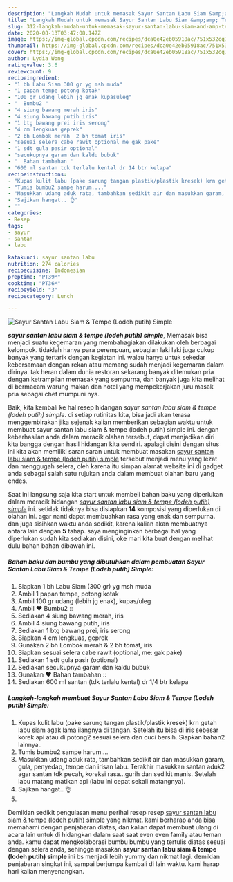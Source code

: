 ```yaml
---
description: "Langkah Mudah untuk memasak Sayur Santan Labu Siam &amp;amp; Tempe (Lodeh putih) Simple yang praktis"
title: "Langkah Mudah untuk memasak Sayur Santan Labu Siam &amp;amp; Tempe (Lodeh putih) Simple yang praktis"
slug: 312-langkah-mudah-untuk-memasak-sayur-santan-labu-siam-and-amp-tempe-lodeh-putih-simple-yang-praktis
date: 2020-08-13T03:47:08.147Z
image: https://img-global.cpcdn.com/recipes/dca0e42eb05918ac/751x532cq70/sayur-santan-labu-siam-tempe-lodeh-putih-simple-foto-resep-utama.jpg
thumbnail: https://img-global.cpcdn.com/recipes/dca0e42eb05918ac/751x532cq70/sayur-santan-labu-siam-tempe-lodeh-putih-simple-foto-resep-utama.jpg
cover: https://img-global.cpcdn.com/recipes/dca0e42eb05918ac/751x532cq70/sayur-santan-labu-siam-tempe-lodeh-putih-simple-foto-resep-utama.jpg
author: Lydia Wong
ratingvalue: 3.6
reviewcount: 9
recipeingredient:
- "1 bh Labu Siam 300 gr yg msh muda"
- "1 papan tempe potong kotak"
- "100 gr udang lebih jg enak kupasuleg"
- "  Bumbu2 "
- "4 siung bawang merah iris"
- "4 siung bawang putih iris"
- "1 btg bawang prei iris serong"
- "4 cm lengkuas geprek"
- "2 bh Lombok merah  2 bh tomat iris"
- "sesuai selera cabe rawit optional me gak pake"
- "1 sdt gula pasir optional"
- "secukupnya garam dan kaldu bubuk"
- "  Bahan tambahan "
- "600 ml santan tdk terlalu kental dr 14 btr kelapa"
recipeinstructions:
- "Kupas kulit labu (pake sarung tangan plastik/plastik kresek) krn getah labu siam agak lama ilangnya di tangan. Setelah itu bisa di iris sebesar korek api atau di potong2 sesuai selera dan cuci bersih. Siapkan bahan2 lainnya.."
- "Tumis bumbu2 sampe harum...."
- "Masukkan udang aduk rata, tambahkan sedikit air dan masukkan garam, gula, penyedap, tempe dan irisan labu. Terakhir masukkan santan aduk2 agar santan tdk pecah, koreksi rasa...gurih dan sedikit manis. Setelah labu matang matikan api (labu ini cepat sekali matangnya)."
- "Sajikan hangat.. 👌"
- ""
categories:
- Resep
tags:
- sayur
- santan
- labu

katakunci: sayur santan labu 
nutrition: 274 calories
recipecuisine: Indonesian
preptime: "PT39M"
cooktime: "PT36M"
recipeyield: "3"
recipecategory: Lunch

---
```



![Sayur Santan Labu Siam &amp; Tempe (Lodeh putih) Simple](https://img-global.cpcdn.com/recipes/dca0e42eb05918ac/751x532cq70/sayur-santan-labu-siam-tempe-lodeh-putih-simple-foto-resep-utama.jpg)

<b><i>sayur santan labu siam &amp; tempe (lodeh putih) simple</i></b>, Memasak bisa menjadi suatu kegemaran yang membahagiakan dilakukan oleh berbagai kelompok. tidaklah hanya para perempuan, sebagian laki laki juga cukup banyak yang tertarik dengan kegiatan ini. walau hanya untuk sekedar kebersamaan dengan rekan atau memang sudah menjadi kegemaran dalam dirinya. tak heran dalam dunia restoran sekarang banyak ditemukan pria dengan ketrampilan memasak yang sempurna, dan banyak juga kita melihat di bermacam warung makan dan hotel yang mempekerjakan juru masak pria sebagai chef mumpuni nya.



Baik, kita kembali ke hal resep hidangan <i>sayur santan labu siam &amp; tempe (lodeh putih) simple</i>. di setiap rutinitas kita, bisa jadi akan terasa menggembirakan jika sejenak kalian memberikan sebagian waktu untuk membuat sayur santan labu siam &amp; tempe (lodeh putih) simple ini. dengan keberhasilan anda dalam meracik olahan tersebut, dapat menjadikan diri kita bangga dengan hasil hidangan kita sendiri. apalagi disini dengan situs ini kita akan memiliki saran saran untuk membuat masakan <u>sayur santan labu siam &amp; tempe (lodeh putih) simple</u> tersebut menjadi menu yang lezat dan menggugah selera, oleh karena itu simpan alamat website ini di gadget anda sebagai salah satu rujukan anda dalam membuat olahan baru yang endes.


Saat ini langsung saja kita start untuk membeli bahan baku yang diperlukan dalam meracik hidangan <u><i>sayur santan labu siam &amp; tempe (lodeh putih) simple</i></u> ini. setidak tidaknya bisa disiapkan <b>14</b> komposisi yang diperlukan di olahan ini. agar nanti dapat membuahkan rasa yang enak dan sempurna. dan juga sisihkan waktu anda sedikit, karena kalian akan membuatnya antara lain dengan <b>5</b> tahap. saya menginginkan berbagai hal yang diperlukan sudah kita sediakan disini, oke mari kita buat dengan melihat dulu bahan bahan dibawah ini.

<!--inarticleads1-->

##### Bahan baku dan bumbu yang dibutuhkan dalam pembuatan Sayur Santan Labu Siam &amp; Tempe (Lodeh putih) Simple:

1. Siapkan 1 bh Labu Siam (300 gr) yg msh muda
1. Ambil 1 papan tempe, potong kotak
1. Ambil 100 gr udang (lebih jg enak), kupas/uleg
1. Ambil  ❤ Bumbu2 ::
1. Sediakan 4 siung bawang merah, iris
1. Ambil 4 siung bawang putih, iris
1. Sediakan 1 btg bawang prei, iris serong
1. Siapkan 4 cm lengkuas, geprek
1. Gunakan 2 bh Lombok merah &amp; 2 bh tomat, iris
1. Siapkan sesuai selera cabe rawit (optional, me: gak pake)
1. Sediakan 1 sdt gula pasir (optional)
1. Sediakan secukupnya garam dan kaldu bubuk
1. Gunakan  ❤ Bahan tambahan ::
1. Sediakan 600 ml santan (tdk terlalu kental) dr 1/4 btr kelapa




<!--inarticleads2-->

##### Langkah-langkah membuat Sayur Santan Labu Siam &amp; Tempe (Lodeh putih) Simple:

1. Kupas kulit labu (pake sarung tangan plastik/plastik kresek) krn getah labu siam agak lama ilangnya di tangan. Setelah itu bisa di iris sebesar korek api atau di potong2 sesuai selera dan cuci bersih. Siapkan bahan2 lainnya..
1. Tumis bumbu2 sampe harum....
1. Masukkan udang aduk rata, tambahkan sedikit air dan masukkan garam, gula, penyedap, tempe dan irisan labu. Terakhir masukkan santan aduk2 agar santan tdk pecah, koreksi rasa...gurih dan sedikit manis. Setelah labu matang matikan api (labu ini cepat sekali matangnya).
1. Sajikan hangat.. 👌
1. 




Demikian sedikit pengulasan menu perihal resep resep <u>sayur santan labu siam &amp; tempe (lodeh putih) simple</u> yang nikmat. kami berharap anda bisa memahami dengan penjabaran diatas, dan kalian dapat membuat ulang di acara lain untuk di hidangkan dalam saat saat even even family atau teman anda. kamu dapat mengkolaborasi bumbu bumbu yang tertulis diatas sesuai dengan selera anda, sehingga masakan <b>sayur santan labu siam &amp; tempe (lodeh putih) simple</b> ini bs menjadi lebih yummy dan nikmat lagi. demikian penjabaran singkat ini, sampai berjumpa kembali di lain waktu. kami harap hari kalian menyenangkan.
